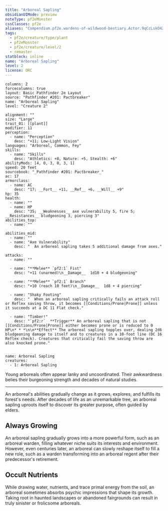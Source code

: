 ```yaml
---
title: "Arboreal Sapling"
obsidianUIMode: preview
noteType: pf2eMonster
cssClasses: pf2e
aliases: "Compendium.pf2e.wardens-of-wildwood-bestiary.Actor.9qCcLskO4Z3nkBD6" 
tags:
  - pf2e/creature/type/plant
  - pf2eMonster
  - pf2e/creature/level/2
  - remaster
statblock: inline
name: "Arboreal Sapling"
level: 2
license: ORC
---
```


```statblock
columns: 2
forcecolumns: true
layout: Basic Pathfinder 2e Layout
source: "Pathfinder #201: Pactbreaker"
name: "Arboreal Sapling"
level: "Creature 2"

alignment: ""
size: "Large"
trait_01: [[plant]]
modifier: 11
perception:
  - name: "Perception"
    desc: "+11; Low-Light Vision"
languages: "Arboreal, Common, Fey"
skills:
  - name: "Skills"
    desc: "Athletics: +8, Nature: +5, Stealth: +6"
abilityMods: [4, 0, 3, 0, 3, 1]
speed: 20 feet
sourcebook: "_Pathfinder #201: Pactbreaker_"
ac: 17
armorclass:
  - name: AC
    desc: "17; __Fort__ +11, __Ref__ +6, __Will__ +9"
hp: 35
health:
  - name: ""
  - name: HP
    desc: "35; __Weaknesses__ axe vulnerability 5, fire 5; __Resistances__ bludgeoning 3, piercing 3"
abilities_top:
  - name: ""

abilities_mid:
  - name: ""
  - name: "Axe Vulnerability"
    desc: "  An arboreal sapling takes 5 additional damage from axes."

attacks:
  - name: ""

  - name: "**Melee** `pf2:1` Fist"
    desc: "+11 (unarmed)\n__Damage__  1d10 + 4 bludgeoning"

  - name: "**Melee** `pf2:1` Branch"
    desc: "+10 (reach 10 feet)\n__Damage__  1d8 + 4 piercing"

  - name: "Shaky Footing"
    desc: "  When an arboreal sapling critically fails an attack roll or Reflex saving throw, it becomes [[Conditions/Prone|Prone]] unless it succeeds at a DC 11 Flat check."

  - name: "Timber!"
    desc: "`pf2:r`  **Trigger** An arboreal sapling that is not [[Conditions/Prone|Prone]] either becomes prone or is reduced to 0 HP\n* * *\n\n**Effect** The arboreal sapling topples over, dealing 2d6 bludgeoning damage to itself and to creatures in a 10-foot line (DC 16 Reflex check). Creatures that critically fail the saving throw are also knocked prone."
 
```

```encounter-table
name: Arboreal Sapling
creatures:
  - 1: Arboreal Sapling
```



Young arboreals often appear lanky and uncoordinated. Their awkwardness belies their burgeoning strength and decades of natural studies.

* * *

An arboreal's abilities gradually change as it grows, explores, and fulfills its forest's needs. After decades of life as an unremarkable tree, an arboreal sapling uproots itself to discover its greater purpose, often guided by elders.

## Always Growing

An arboreal sapling gradually grows into a more powerful form, such as an arboreal warden, filling whatever niche suits its interests and environment. However, even centuries later, an arboreal can slowly reshape itself to fill a new role, such as a warden transforming into an arboreal regent after their predecessor's retirement.

## Occult Nutrients

While drawing water, nutrients, and trace primal energy from the soil, an arboreal sometimes absorbs psychic impressions that shape its growth. Taking root in haunted landscapes or abandoned fairgrounds can result in truly sinister or frolicsome arboreals.
